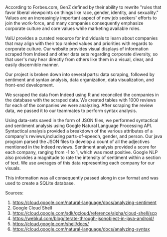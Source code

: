 According to Forbes.com, GenZ defined by their ability to rewrite "rules that favor liberal viewpoints on things like race, gender, identity, and sexuality." Values are an increasingly important aspect of new job seekers' efforts to join the work-force, and many companies consequently emphasize corporate culture and core values while marketing available roles. 

ValU provides a curated resource for individuals to learn about companies that may align with their top ranked values and priorities with regards to corporate culture. Our website provides visual displays of information scraped from Indeed and other data sets regarding corporate diversity, so that user's may hear directly from others like them in a visual, clear, and easily discernible manner. 

Our project is broken down into several parts: data scraping, followed by sentiment and syntax analysis, data organization, data visualization, and front-end development. 

We scraped the data from Indeed using R and reconciled the companies in the database with the scraped data. We created tables with 1000 reviews for each of the companies we were analyzing. After scraping the review data, we passed it to our teammates to perform syntax analysis.

Using data-sets saved in the form of JSON files, we performed syntactical and sentiment analysis using Google Natural Language Processing API. Syntactical analysis provided a breakdown of the various attributes of a company's reviews,including parts-of-speech, gender, and person. Our java program parsed the JSON files to develop a count of all the adjectives mentioned in the Indeed reviews. Sentiment analysis provided a score for each company, ranging from -1 to 1, which was most positive. Google NLP also provides a magnitude to rate the intensity of sentiment within a section of text. We use averages of this data representing each company for our visuals.

This information was all consequently passed along in csv format and was used to create a SQLite database.

Sources:
  1. https://cloud.google.com/natural-language/docs/analyzing-sentiment
  2. Google Cloud Shell
  3. https://cloud.google.com/sdk/gcloud/reference/alpha/cloud-shell/scp
  4. https://webkul.com/blog/iterate-through-jsonobject-in-java-android/
  5. https://cloud.google.com/shell/docs/
  6. https://cloud.google.com/natural-language/docs/analyzing-syntax


